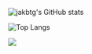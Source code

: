 ![jakbtg's GitHub stats](https://github-readme-stats.vercel.app/api?username=jakbtg&show_icons=true&theme=tokyonight&count_private=true)

![Top Langs](https://github-readme-stats.vercel.app/api/top-langs/?username=jakbtg&layout=compact&theme=tokyonight&count_private=true&exclude_repo=ML-exercises&include_all_commits=true)

<img src="https://github-readme-streak-stats.herokuapp.com/?user=jakbtg&theme=tokyonight"/>

